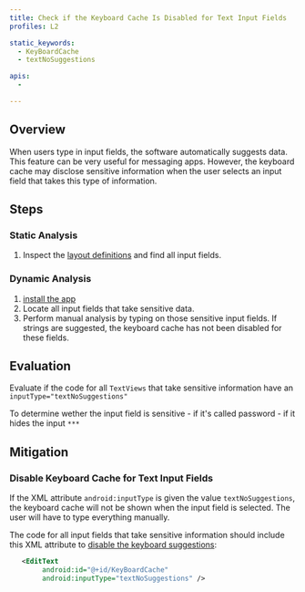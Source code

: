 ```yaml
---
title: Check if the Keyboard Cache Is Disabled for Text Input Fields
profiles: L2

static_keywords:
  - KeyBoardCache
  - textNoSuggestions

apis:
  -

---
```


## Overview

When users type in input fields, the software automatically suggests data. This feature can be very useful for messaging apps. However, the keyboard cache may disclose sensitive information when the user selects an input field that takes this type of information.

## Steps

### Static Analysis

1. Inspect the [layout definitions](../../../resources.md#layout-definitions) and find all input fields.

### Dynamic Analysis

1. [install the app](../../techniques.md#install-an-app)
2. Locate all input fields that take sensitive data.
3. Perform manual analysis by typing on those sensitive input fields. If strings are suggested, the keyboard cache has not been disabled for these fields.

## Evaluation

Evaluate if the code for all `TextViews` that take sensitive information have an `inputType="textNoSuggestions"`

To determine wether the input field is sensitive
    - if it's called password
    - if it hides the input `***`

## Mitigation

### Disable Keyboard Cache for Text Input Fields

If the XML attribute `android:inputType` is given the value `textNoSuggestions`, the keyboard cache will not be shown when the input field is selected. The user will have to type everything manually.

The code for all input fields that take sensitive information should include this XML attribute to [disable the keyboard suggestions](https://developer.android.com/reference/android/text/InputType.html#TYPE_TEXT_FLAG_NO_SUGGESTIONS "Disable keyboard suggestions"):

```xml
   <EditText
        android:id="@+id/KeyBoardCache"
        android:inputType="textNoSuggestions" />
```